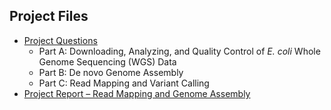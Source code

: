 ## Project Files

- [Project Questions](https://github.com/mariyagolchin/Read-mapping-and-genome-assembly/blob/main/Project_questions.pdf)
  - Part A: Downloading, Analyzing, and Quality Control of *E. coli* Whole Genome Sequencing (WGS) Data  
  - Part B: De novo Genome Assembly  
  - Part C: Read Mapping and Variant Calling  
- [Project Report – Read Mapping and Genome Assembly](https://github.com/mariyagolchin/Read-mapping-and-genome-assembly/blob/main/Report_Read-mapping-and-genome-assembly.pdf)  
